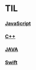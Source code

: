 # TIL

### [JavaScript](https://github.com/allwhite423/TIL/tree/master/JavaScript)
### [C++](https://github.com/allwhite423/TIL/tree/master/C%2B%2B)
### [JAVA](https://github.com/allwhite423/TIL/tree/master/Java)
### [Swift](https://github.com/allwhite423/TIL/tree/master/Swift)

